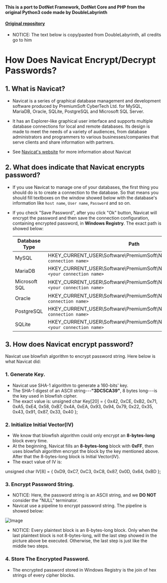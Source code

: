 #### This is a port to DotNet Framework, DotNet Core and PHP from the original Python3 code made by DoubleLabyrinth
#### [Original repository](https://github.com/DoubleLabyrinth/how-does-navicat-encrypt-password)

* NOTICE: The text below is copy/pasted from DoubleLabyrinth, all credits go to him

# How Does Navicat Encrypt/Decrypt Passwords?

## 1. What is Navicat?

* Navicat is a series of graphical database management and development software produced by PremiumSoft CyberTech Ltd. for MySQL, MariaDB, Oracle, SQLite, PostgreSQL and Microsoft SQL Server.

* It has an Explorer-like graphical user interface and supports multiple database connections for local and remote databases. Its design is made to meet the needs of a variety of audiences, from database administrators and programmers to various businesses/companies that serve clients and share information with partners.

* See [Navicat's website](https://www.navicat.com/en/) for more information about Navicat

## 2. What does indicate that Navicat encrypts password?
* If you use Navicat to manage one of your databases, the first thing you should do is to create a connection to the database. So that means you should fill textboxes on the window showed below with the database's information like `host name`, `User name`, `Password` and so on.

* If you check "Save Password", after you click "Ok" button, Navicat will encrypt the password and then save the connection configuration, containing encrypted password, in **Windows Registry**. The exact path is showed below:

    |Database Type|Path                                                                                       |
    |-------------|-------------------------------------------------------------------------------------------|
    |MySQL        |HKEY_CURRENT_USER\\Software\\PremiumSoft\\Navicat\\Servers\\`<your connection name>`       |
    |MariaDB      |HKEY_CURRENT_USER\\Software\\PremiumSoft\\NavicatMARIADB\\Servers\\`<your connection name>`|
    |Microsoft SQL|HKEY_CURRENT_USER\\Software\\PremiumSoft\\NavicatMSSQL\\Servers\\`<your connection name>`  |
    |Oracle       |HKEY_CURRENT_USER\\Software\\PremiumSoft\\NavicatOra\\Servers\\`<your connection name>`    |
    |PostgreSQL   |HKEY_CURRENT_USER\\Software\\PremiumSoft\\NavicatPG\\Servers\\`<your connection name>`     |
    |SQLite       |HKEY_CURRENT_USER\\Software\\PremiumSoft\\NavicatSQLite\\Servers\\`<your connection name>` |

## 3. How does Navicat encrypt password?
Navicat use blowfish algorithm to encrypt password string. Here below is what Navicat did:

### 1. Generate Key.  
* Navicat use SHA-1 algorithm to generate a 160-bits' key.
* The SHA-1 digest of an ASCII string---**"3DC5CA39"**, 8 bytes long---is the key used in blowfish cipher.
* The exact value is:
    unsigned char Key[20] = { 0x42, 0xCE, 0xB2, 0x71, 0xA5, 0xE4, 0x58, 0xB7, 0x4A, 0xEA, 0x93, 0x94, 0x79, 0x22, 0x35, 0x43, 0x91, 0x87, 0x33, 0x40 };

### 2. Initialize Initial Vector(IV)
* We know that blowfish algorithm could only encrypt an **8-bytes-long** block every time.
* At the beginning, Navicat fills an **8-bytes-long** block with **0xFF**, then uses blowfish algorithm encrypt the block by the key mentioned above. After that the 8-bytes-long block is Initial Vector(IV).
* The exact value of IV is:

unsigned char IV[8] = { 0xD9, 0xC7, 0xC3, 0xC8, 0x87, 0x0D, 0x64, 0xBD };

### 3. Encrypt Password String.
* NOTICE: Here, the password string is an ASCII string, and we **DO NOT** consider the "NULL" terminator.
* Navicat use a pipeline to encrypt password string. The pipeline is showed below:

![Image](https://bytebucket.org/cmbsolutions/navicatencrypt/raw/1da8ffe4c0d2373ef680bae409a6d94724d697de/EncryptionPipeline.png)


* NOTICE: Every plaintext block is an 8-bytes-long block. Only when the last plaintext block is not 8-bytes-long, will the last step showed in the picture above be executed. Otherwise, the last step is just like the middle two steps.

### 4. Store The Encrypted Password.
* The encrypted password stored in Windows Registry is the join of hex strings of every cipher blocks.
